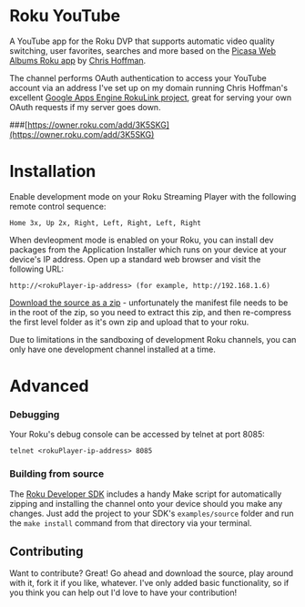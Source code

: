 Roku YouTube
=============


A YouTube app for the Roku DVP that supports automatic video quality switching, 
user favorites, searches and more based on the [Picasa Web Albums Roku app](http://bitbucket.org/chrishoffman/roku-picasa/) 
by [Chris Hoffman](http://bitbucket.org/chrishoffman).

The channel performs OAuth authentication to access your YouTube account via an 
address I've set up on my domain running Chris Hoffman's excellent [Google Apps Engine
RokuLink project](https://bitbucket.org/chrishoffman/appengine-rokulink), great for
serving your own OAuth requests if my server goes down.

###[https://owner.roku.com/add/3K5SKG](https://owner.roku.com/add/3K5SKG)

Installation
============

Enable development mode on your Roku Streaming Player with the following remote 
control sequence:

    Home 3x, Up 2x, Right, Left, Right, Left, Right

When devleopment mode is enabled on your Roku, you can install dev packages
from the Application Installer which runs on your device at your device's IP
address. Open up a standard web browser and visit the following URL:

    http://<rokuPlayer-ip-address> (for example, http://192.168.1.6)

[Download the source as a zip](https://bitbucket.org/jesstech/roku-youtube/get/master.zip) - 
unfortunately the manifest file needs to be in the root of the zip, so you need to extract this zip,
and then re-compress the first level folder as it's own zip and upload that to your roku.

Due to limitations in the sandboxing of development Roku channels, you can only
have one development channel installed at a time.

Advanced
========

### Debugging

Your Roku's debug console can be accessed by telnet at port 8085:

    telnet <rokuPlayer-ip-address> 8085

### Building from source

The [Roku Developer SDK](http://www.roku.com/developer) includes a handy Make script 
for automatically zipping and installing the channel onto your device should you make
any changes.  Just add the project to your SDK's `examples/source` folder and run the
`make install` command from that directory via your terminal.


Contributing
------------

Want to contribute? Great! Go ahead and download the source, play around with it, fork it 
if you like, whatever.  I've only added basic functionality, so if you think you can help
out I'd love to have your contribution!